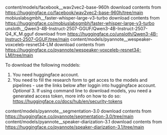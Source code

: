 content/models/facebook__wav2vec2-base-960h download contents from https://huggingface.co/facebook/wav2vec2-base-960h/tree/main
mobiuslabsgmbh__faster-whisper-large-v3-turbo download contents from https://huggingface.co/mobiuslabsgmbh/faster-whisper-large-v3-turbo
unsloth__Qwen3-4B-Instruct-2507-GGUF/Qwen3-4B-Instruct-2507-Q4_K_M.gguf download from https://huggingface.co/unsloth/Qwen3-4B-Instruct-2507-GGUF/tree/main
content/models/pyannote__wespeaker-voxceleb-resnet34-LM download contents from https://huggingface.co/pyannote/wespeaker-voxceleb-resnet34-LM/tree/main

To download the following moddels:
1. You need huggingface account.
2. You need to fill the research form to get acces to the models and pipelines - use the links below after loggin into huggingface account.
*Optional* 3. If using command line to download models, you need a generated access token, more info on how to do so: https://huggingface.co/docs/hub/en/security-tokens

content/models/pyannote__segmentation-3.0 download contents from https://huggingface.co/pyannote/segmentation-3.0/tree/main 
content/models/pyannote__speaker-diarization-3.1 download contents from https://huggingface.co/pyannote/speaker-diarization-3.1/tree/main
